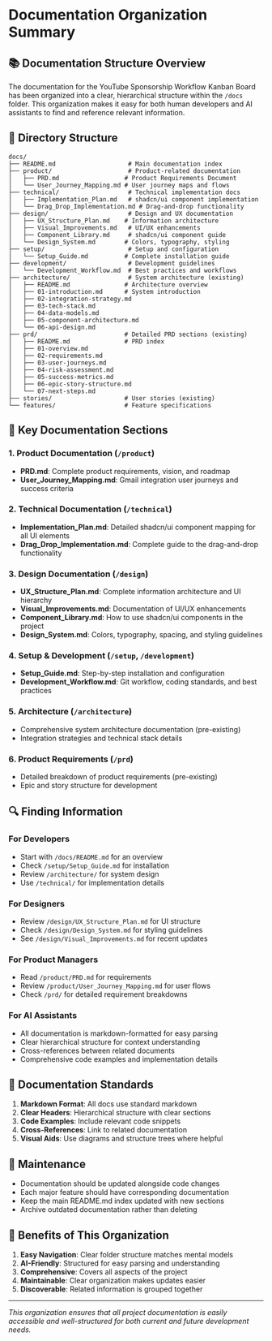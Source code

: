 # Documentation Organization Summary

## 📚 Documentation Structure Overview

The documentation for the YouTube Sponsorship Workflow Kanban Board has been organized into a clear, hierarchical structure within the `/docs` folder. This organization makes it easy for both human developers and AI assistants to find and reference relevant information.

## 📁 Directory Structure

```
docs/
├── README.md                    # Main documentation index
├── product/                     # Product-related documentation
│   ├── PRD.md                  # Product Requirements Document
│   └── User_Journey_Mapping.md # User journey maps and flows
├── technical/                   # Technical implementation docs
│   ├── Implementation_Plan.md   # shadcn/ui component implementation
│   └── Drag_Drop_Implementation.md # Drag-and-drop functionality
├── design/                      # Design and UX documentation
│   ├── UX_Structure_Plan.md    # Information architecture
│   ├── Visual_Improvements.md   # UI/UX enhancements
│   ├── Component_Library.md     # shadcn/ui component guide
│   └── Design_System.md        # Colors, typography, styling
├── setup/                       # Setup and configuration
│   └── Setup_Guide.md          # Complete installation guide
├── development/                 # Development guidelines
│   └── Development_Workflow.md  # Best practices and workflows
├── architecture/                # System architecture (existing)
│   ├── README.md               # Architecture overview
│   ├── 01-introduction.md      # System introduction
│   ├── 02-integration-strategy.md
│   ├── 03-tech-stack.md
│   ├── 04-data-models.md
│   ├── 05-component-architecture.md
│   └── 06-api-design.md
├── prd/                        # Detailed PRD sections (existing)
│   ├── README.md               # PRD index
│   ├── 01-overview.md
│   ├── 02-requirements.md
│   ├── 03-user-journeys.md
│   ├── 04-risk-assessment.md
│   ├── 05-success-metrics.md
│   ├── 06-epic-story-structure.md
│   └── 07-next-steps.md
├── stories/                    # User stories (existing)
└── features/                   # Feature specifications

```

## 🎯 Key Documentation Sections

### 1. Product Documentation (`/product`)

- **PRD.md**: Complete product requirements, vision, and roadmap
- **User_Journey_Mapping.md**: Gmail integration user journeys and success criteria

### 2. Technical Documentation (`/technical`)

- **Implementation_Plan.md**: Detailed shadcn/ui component mapping for all UI elements
- **Drag_Drop_Implementation.md**: Complete guide to the drag-and-drop functionality

### 3. Design Documentation (`/design`)

- **UX_Structure_Plan.md**: Complete information architecture and UI hierarchy
- **Visual_Improvements.md**: Documentation of UI/UX enhancements
- **Component_Library.md**: How to use shadcn/ui components in the project
- **Design_System.md**: Colors, typography, spacing, and styling guidelines

### 4. Setup & Development (`/setup`, `/development`)

- **Setup_Guide.md**: Step-by-step installation and configuration
- **Development_Workflow.md**: Git workflow, coding standards, and best practices

### 5. Architecture (`/architecture`)

- Comprehensive system architecture documentation (pre-existing)
- Integration strategies and technical stack details

### 6. Product Requirements (`/prd`)

- Detailed breakdown of product requirements (pre-existing)
- Epic and story structure for development

## 🔍 Finding Information

### For Developers

- Start with `/docs/README.md` for an overview
- Check `/setup/Setup_Guide.md` for installation
- Review `/architecture/` for system design
- Use `/technical/` for implementation details

### For Designers

- Review `/design/UX_Structure_Plan.md` for UI structure
- Check `/design/Design_System.md` for styling guidelines
- See `/design/Visual_Improvements.md` for recent updates

### For Product Managers

- Read `/product/PRD.md` for requirements
- Review `/product/User_Journey_Mapping.md` for user flows
- Check `/prd/` for detailed requirement breakdowns

### For AI Assistants

- All documentation is markdown-formatted for easy parsing
- Clear hierarchical structure for context understanding
- Cross-references between related documents
- Comprehensive code examples and implementation details

## 📝 Documentation Standards

1. **Markdown Format**: All docs use standard markdown
2. **Clear Headers**: Hierarchical structure with clear sections
3. **Code Examples**: Include relevant code snippets
4. **Cross-References**: Link to related documentation
5. **Visual Aids**: Use diagrams and structure trees where helpful

## 🔄 Maintenance

- Documentation should be updated alongside code changes
- Each major feature should have corresponding documentation
- Keep the main README.md index updated with new sections
- Archive outdated documentation rather than deleting

## 🎯 Benefits of This Organization

1. **Easy Navigation**: Clear folder structure matches mental models
2. **AI-Friendly**: Structured for easy parsing and understanding
3. **Comprehensive**: Covers all aspects of the project
4. **Maintainable**: Clear organization makes updates easier
5. **Discoverable**: Related information is grouped together

---

_This organization ensures that all project documentation is easily accessible and well-structured for both current and future development needs._
